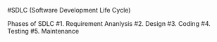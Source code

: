 #SDLC (Software Development Life Cycle)

Phases of SDLC
#1. Requirement Ananlysis
#2. Design
#3. Coding
#4. Testing
#5. Maintenance
